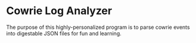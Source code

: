 # Cowrie Log Analyzer
The purpose of this highly-personalized program is to parse cowrie events into digestable JSON files for fun and learning.
